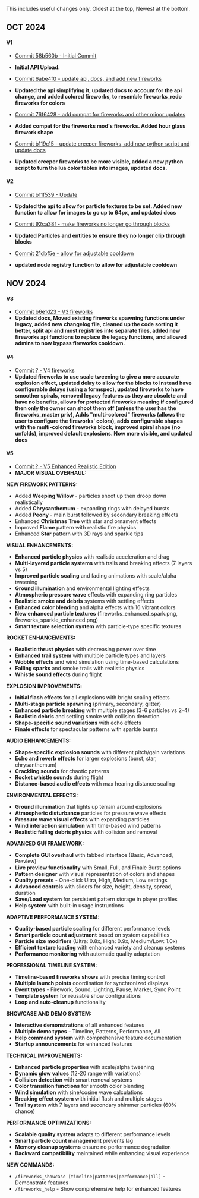 This includes useful changes only. Oldest at the top, Newest at the bottom.

## OCT 2024
#### V1
* [Commit 58b560b - Initial Commit](https://github.com/DragonWrangler1/fireworks_reimagined/commit/58b560bef3d0b60589850109c388a23145ce6345)
* **Initial API Upload.**

* [Commit 6abe4f0 - update api, docs, and add new fireworks](https://github.com/DragonWrangler1/fireworks_reimagined/commit/6abe4f06f532108fe9a762db66d21d22c940d800)
* **Updated the api simplifying it, updated docs to account for the api change, and added colored fireworks, to resemble fireworks_redo fireworks for colors**

* [Commit 76f6428 - add compat for fireworks and other minor updates](https://github.com/DragonWrangler1/fireworks_reimagined/commit/76f6428464ac341ce46429efb0b3af4896763aa6)
* **Added compat for the fireworks mod's fireworks. Added hour glass firework shape**

* [Commit b119c15 - update creeper fireworks, add new python script and update docs](https://github.com/DragonWrangler1/fireworks_reimagined/commit/b119c15b304b23e57250b8260633597902987ba0)
* **Updated creeper fireworks to be more visible, added a new python script to turn the lua color tables into images, updated docs.**

#### V2
* [Commit b11f539 - Update](https://github.com/DragonWrangler1/fireworks_reimagined/commit/b11f5399b7d4f126bd908c35135ad895f478499b)
* **Updated the api to allow for particle textures to be set. Added new function to allow for images to go up to 64px, and updated docs**

* [Commit 92ca38f - make fireworks no longer go through blocks](https://github.com/DragonWrangler1/fireworks_reimagined/commit/92ca38f061874e620038e5e4555457977a16e692)
* **Updated Particles and entities to ensure they no longer clip through blocks**

* [Commit 21dbf5e - allow for adjustable cooldown](https://github.com/DragonWrangler1/fireworks_reimagined/commit/21dbf5e87bca7bc0a2bbe96a900766a8524956cb)
* **updated node registry function to allow for adjustable cooldown**

## NOV 2024
#### V3

* [Commit b6e1d23 - V3 fireworks](https://github.com/DragonWrangler1/fireworks_reimagined/commit/b6e1d231e67415788bd5fbfff6ff37f69f9f558f)
* **Updated docs, Moved existing fireworks spawning functions under legacy, added new changelog file, cleaned up the code sorting it better, split api and most registries into separate files, added new fireworks api functions to replace the legacy functions, and allowed admins to now bypass fireworks cooldown.**

#### V4

* [Commit ? - V4 fireworks](https://github.com/DragonWrangler1/fireworks_reimagined/commit/????)
* **Updated fireworks to use scale tweening to give a more accurate explosion effect, updated delay to allow for the blocks to instead have configurable delays (using a formspec), updated fireworks to have smoother spirals, removed legacy features as they are obsolete and have no benefits, allows for protected fireworks meaning if configured then only the owner can shoot them off (unless the user has the fireworks_master priv), Adds "multi-colored" fireworks (allows the user to configure the fireworks' colors), adds configurable shapes with the multi-colored fireworks block, improved spiral shape (no unfolds), improved default explosions. Now more visible, and updated docs**

#### V5

* [Commit ? - V5 Enhanced Realistic Edition](https://github.com/DragonWrangler1/fireworks_reimagined/commit/????)
* **MAJOR VISUAL OVERHAUL:**

**NEW FIREWORK PATTERNS:**
* Added **Weeping Willow** - particles shoot up then droop down realistically
* Added **Chrysanthemum** - expanding rings with delayed bursts  
* Added **Peony** - main burst followed by secondary breaking effects
* Enhanced **Christmas Tree** with star and ornament effects
* Improved **Flame** pattern with realistic fire physics
* Enhanced **Star** pattern with 3D rays and sparkle tips

**VISUAL ENHANCEMENTS:**
* **Enhanced particle physics** with realistic acceleration and drag
* **Multi-layered particle systems** with trails and breaking effects (7 layers vs 5)
* **Improved particle scaling** and fading animations with scale/alpha tweening
* **Ground illumination** and environmental lighting effects
* **Atmospheric pressure wave** effects with expanding ring particles
* **Realistic smoke and debris** systems with settling effects
* **Enhanced color blending** and alpha effects with 16 vibrant colors
* **New enhanced particle textures** (fireworks_enhanced_spark.png, fireworks_sparkle_enhanced.png)
* **Smart texture selection system** with particle-type specific textures

**ROCKET ENHANCEMENTS:**
* **Realistic thrust physics** with decreasing power over time
* **Enhanced trail system** with multiple particle types and layers
* **Wobble effects** and wind simulation using time-based calculations
* **Falling sparks** and smoke trails with realistic physics
* **Whistle sound effects** during flight

**EXPLOSION IMPROVEMENTS:**
* **Initial flash effects** for all explosions with bright scaling effects
* **Multi-stage particle spawning** (primary, secondary, glitter)
* **Enhanced particle breaking** with multiple stages (3-6 particles vs 2-4)
* **Realistic debris** and settling smoke with collision detection
* **Shape-specific sound variations** with echo effects
* **Finale effects** for spectacular patterns with sparkle bursts

**AUDIO ENHANCEMENTS:**
* **Shape-specific explosion sounds** with different pitch/gain variations
* **Echo and reverb effects** for larger explosions (burst, star, chrysanthemum)
* **Crackling sounds** for chaotic patterns
* **Rocket whistle sounds** during flight
* **Distance-based audio effects** with max hearing distance scaling

**ENVIRONMENTAL EFFECTS:**
* **Ground illumination** that lights up terrain around explosions
* **Atmospheric disturbance** particles for pressure wave effects
* **Pressure wave visual effects** with expanding particles
* **Wind interaction simulation** with time-based wind patterns
* **Realistic falling debris physics** with collision and removal

**ADVANCED GUI FRAMEWORK:**
* **Complete GUI overhaul** with tabbed interface (Basic, Advanced, Preview)
* **Live preview functionality** with Small, Full, and Finale Burst options
* **Pattern designer** with visual representation of colors and shapes
* **Quality presets** - One-click Ultra, High, Medium, Low settings
* **Advanced controls** with sliders for size, height, density, spread, duration
* **Save/Load system** for persistent pattern storage in player profiles
* **Help system** with built-in usage instructions

**ADAPTIVE PERFORMANCE SYSTEM:**
* **Quality-based particle scaling** for different performance levels
* **Smart particle count adjustment** based on system capabilities
* **Particle size modifiers** (Ultra: 0.8x, High: 0.9x, Medium/Low: 1.0x)
* **Efficient texture loading** with enhanced variety and cleanup systems
* **Performance monitoring** with automatic quality adaptation

**PROFESSIONAL TIMELINE SYSTEM:**
* **Timeline-based fireworks shows** with precise timing control
* **Multiple launch points** coordination for synchronized displays
* **Event types** - Firework, Sound, Lighting, Pause, Marker, Sync Point
* **Template system** for reusable show configurations
* **Loop and auto-cleanup** functionality

**SHOWCASE AND DEMO SYSTEM:**
* **Interactive demonstrations** of all enhanced features
* **Multiple demo types** - Timeline, Patterns, Performance, All
* **Help command system** with comprehensive feature documentation
* **Startup announcements** for enhanced features

**TECHNICAL IMPROVEMENTS:**
* **Enhanced particle properties** with scale/alpha tweening
* **Dynamic glow values** (12-20 range with variations)
* **Collision detection** with smart removal systems
* **Color transition functions** for smooth color blending
* **Wind simulation** with sine/cosine wave calculations
* **Breaking effect system** with initial flash and multiple stages
* **Trail system** with 7 layers and secondary shimmer particles (60% chance)

**PERFORMANCE OPTIMIZATIONS:**
* **Scalable quality system** adapts to different performance levels
* **Smart particle count management** prevents lag
* **Memory cleanup systems** ensure no performance degradation
* **Backward compatibility** maintained while enhancing visual experience

**NEW COMMANDS:**
* `/fireworks_showcase [timeline|patterns|performance|all]` - Demonstrate features
* `/fireworks_help` - Show comprehensive help for enhanced features
